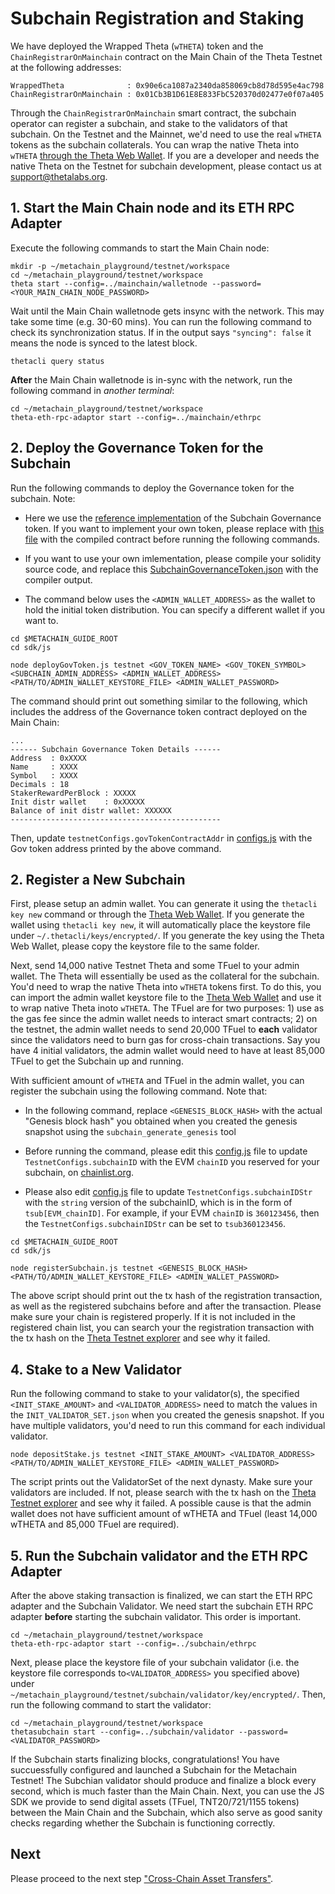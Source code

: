 
# Subchain Registration and Staking


We have deployed the Wrapped Theta (`wTHETA`) token and the `ChainRegistrarOnMainchain` contract on the Main Chain of the Theta Testnet at the following addresses:

```shell
WrappedTheta              : 0x90e6ca1087a2340da858069cb8d78d595e4ac798
ChainRegistrarOnMainchain : 0x01Cb3B1D61E8E833FbC520370d02477e0f07a405
```

Through the `ChainRegistrarOnMainchain` smart contract, the subchain operator can register a subchain, and stake to the validators of that subchain. On the Testnet and the Mainnet, we'd need to use the real `wTHETA` tokens as the subchain collaterals. You can wrap the native Theta into `wTHETA` [through the Theta Web Wallet](https://medium.com/theta-network/theta-v3-4-0-b51aa819a20d). If you are a developer and needs the native Theta on the Testnet for subchain development, please contact us at support@thetalabs.org.


## 1. Start the Main Chain node and its ETH RPC Adapter

Execute the following commands to start the Main Chain node:

```shell
mkdir -p ~/metachain_playground/testnet/workspace
cd ~/metachain_playground/testnet/workspace
theta start --config=../mainchain/walletnode --password=<YOUR_MAIN_CHAIN_NODE_PASSWORD>
```

Wait until the Main Chain walletnode gets insync with the network. This may take some time (e.g. 30-60 mins). You can run the following command to check its synchronization status. If in the output says `"syncing": false` it means the node is synced to the latest block.

```shell
thetacli query status
```

**After** the Main Chain walletnode is in-sync with the network, run the following command in *another terminal*:

```shell
cd ~/metachain_playground/testnet/workspace
theta-eth-rpc-adaptor start --config=../mainchain/ethrpc
```

## 2. Deploy the Governance Token for the Subchain

Run the following commands to deploy the Governance token for the subchain. Note:

* Here we use the [reference implementation](../../../demos/subchain-governance-token/contracts/SubchainGovernanceToken.sol) of the Subchain Governance token. If you want to implement your own token, please replace with [this file](../../../sdk/contracts/SubchainGovernanceToken.json) with the compiled contract before running the following commands.

* If you want to use your own imlementation, please compile your solidity source code, and replace this [SubchainGovernanceToken.json](../../../sdk/contracts/SubchainGovernanceToken.json) with the compiler output.

* The command below uses the `<ADMIN_WALLET_ADDRESS>` as the wallet to hold the initial token distribution. You can specify a different wallet if you want to.

```shell
cd $METACHAIN_GUIDE_ROOT
cd sdk/js

node deployGovToken.js testnet <GOV_TOKEN_NAME> <GOV_TOKEN_SYMBOL> <SUBCHAIN_ADMIN_ADDRESS> <ADMIN_WALLET_ADDRESS> <PATH/TO/ADMIN_WALLET_KEYSTORE_FILE> <ADMIN_WALLET_PASSWORD>
```

The command should print out something similar to the following, which includes the address of the Governance token contract deployed on the Main Chain:

```
...
------ Subchain Governance Token Details ------
Address  : 0xXXXX
Name     : XXXX
Symbol   : XXXX
Decimals : 18
StakerRewardPerBlock : XXXXX
Init distr wallet    : 0xXXXXX
Balance of init distr wallet: XXXXXX
-----------------------------------------------
```

Then, update `testnetConfigs.govTokenContractAddr` in [configs.js](../../sdk/js/configs.js) with the Gov token address printed by the above command.

## 2. Register a New Subchain

First, please setup an admin wallet. You can generate it using the `thetacli key new` command or through the [Theta Web Wallet](https://wallet.thetatoken.org/unlock/keystore-file). If you generate the wallet using `thetacli key new`, it will automatically place the keystore file under `~/.thetacli/keys/encrypted/`. If you generate the key using the Theta Web Wallet, please copy the keystore file to the same folder.

Next, send 14,000 native Testnet Theta and some TFuel to your admin wallet. The Theta will essentially be used as the collateral for the subchain. You'd need to wrap the native Theta into `wTHETA` tokens first. To do this, you can import the admin wallet keystore file to the [Theta Web Wallet](https://wallet.thetatoken.org/unlock/keystore-file) and use it to wrap native Theta inoto `wTHETA`. The TFuel are for two purposes: 1) use as the gas fee since the admin wallet needs to interact smart contracts; 2) on the testnet, the admin wallet needs to send 20,000 TFuel to **each** validator since the validators need to burn gas for cross-chain transactions. Say you have 4 initial validators, the admin wallet would need to have at least 85,000 TFuel to get the Subchain up and running.

With sufficient amount of `wTHETA` and TFuel in the admin wallet, you can register the subchain using the following command. Note that: 

* In the following command, replace `<GENESIS_BLOCK_HASH>` with the actual "Genesis block hash" you obtained when you created the genesis snapshot using the `subchain_generate_genesis` tool

* Before running the command, please edit this [config.js](../../../sdk/js/configs.js) file to update `TestnetConfigs.subchainID` with the EVM `chainID` you reserved for your subchain, on [chainlist.org](https://chainlist.org/).
  
* Please also edit [config.js](../../../sdk/js/configs.js) file to update `TestnetConfigs.subchainIDStr` with the `string` version of the subchainID, which is in the form of `tsub[EVM_chainID]`. For example, if your EVM `chainID` is `360123456`, then the `TestnetConfigs.subchainIDStr` can be set to `tsub360123456`. 

```shell
cd $METACHAIN_GUIDE_ROOT
cd sdk/js

node registerSubchain.js testnet <GENESIS_BLOCK_HASH> <PATH/TO/ADMIN_WALLET_KEYSTORE_FILE> <ADMIN_WALLET_PASSWORD>
```

The above script should print out the tx hash of the registration transaction, as well as the registered subchains before and after the transaction. Please make sure your chain is registered properly. If it is not included in the registered chain list, you can search your the registration transaction with the tx hash on the [Theta Testnet explorer](https://testnet-explorer.thetatoken.org/) and see why it failed.

## 4. Stake to a New Validator

Run the following command to stake to your validator(s), the specified `<INIT_STAKE_AMOUNT>` and `<VALIDATOR_ADDRESS>` need to match the values in the `INIT_VALIDATOR_SET.json` when you created the genesis snapshot. If you have multiple validators, you'd need to run this command for each individual validator.

```shell
node depositStake.js testnet <INIT_STAKE_AMOUNT> <VALIDATOR_ADDRESS> <PATH/TO/ADMIN_WALLET_KEYSTORE_FILE> <ADMIN_WALLET_PASSWORD>
```

The script prints out the ValidatorSet of the next dynasty. Make sure your validators are included. If not, please search with the tx hash on the [Theta Testnet explorer](https://testnet-explorer.thetatoken.org/) and see why it failed. A possible cause is that the admin wallet does not have sufficient amount of wTHETA and TFuel (least 14,000 wTHETA and 85,000 TFuel are required). 

## 5. Run the Subchain validator and the ETH RPC Adapter

After the above staking transaction is finalized, we can start the ETH RPC adapter and the Subchain Validator. We need start the subchain ETH RPC adapter **before** starting the subchain validator. This order is important.

```shell
cd ~/metachain_playground/testnet/workspace
theta-eth-rpc-adaptor start --config=../subchain/ethrpc
```

Next, please place the keystore file of your subchain validator (i.e. the keystore file corresponds to`<VALIDATOR_ADDRESS>` you specified above) under `~/metachain_playground/testnet/subchain/validator/key/encrypted/`. Then, run the following command to start the validator:


```
cd ~/metachain_playground/testnet/workspace
thetasubchain start --config=../subchain/validator --password=<VALIDATOR_PASSWORD>
```

If the Subchain starts finalizing blocks, congratulations! You have succuessfully configured and launched a Subchain for the Metachain Testnet! The Subchian validator should produce and finalize a block every second, which is much faster than the Main Chain. Next, you can use the JS SDK we provide to send digital assets (TFuel, TNT20/721/1155 tokens) between the Main Chain and the Subchain, which also serve as good sanity checks regarding whether the Subchain is functioning correctly.

## Next

Please proceed to the next step ["Cross-Chain Asset Transfers"](./3-cross-chain-asset-transfers.md).
